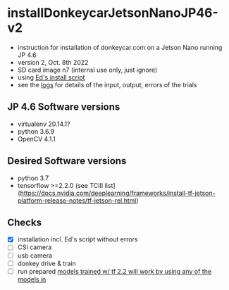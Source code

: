 # installDonkeycarJetsonNanoJP46-v2
- instruction for installation of donkeycar.com on a Jetson Nano running JP 4.6 
- version 2, Oct. 8th 2022
- SD card image n7 (internsl use only, just ignore)
- using [Ed's install script](https://github.com/autorope/donkeycar/tree/990-jetson-nano-install-script)
- see the [logs](logs) for details of the input, output, errors of the trials 

## JP 4.6 Software versions
- virtualenv 20.14.1?
- python 3.6.9
- OpenCV 4.1.1

## Desired Software versions
- python 3.7 
- tensorflow >=2.2.0 (see TCIII list](https://docs.nvidia.com/deeplearning/frameworks/install-tf-jetson-platform-release-notes/tf-jetson-rel.html)

## Checks
- [x] installation incl. Ed's script without errors
- [ ] CSI camera
- [ ] usb camera
- [ ] donkey drive & train
- [ ] run prepared [models trained w/ tf 2.2 will work by using any of the models in ](https://github.com/autorope/donkey_datasets/tree/master/circuit_launch_20210716/models)
